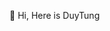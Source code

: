 👋 Hi, Here is DuyTung
<!---
nldtung98/nldtung98 is a ✨ special ✨ repository because its `README.md` (this file) appears on your GitHub profile.
You can click the Preview link to take a look at your changes.
--->
